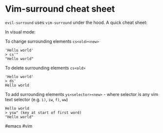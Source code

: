 # Vim-surround cheat sheet

`evil-surround` uses `vim-surround` under the hood. A quick cheat sheet:

In visual mode:

To change surrounding elements `cs<old><new>`
```
'Hello world'
> cs'"
"Hello world"
```

To delete surrounding elements `cs<old>`
```
'Hello world'
> ds'
Hello world
```

To add surrounding elements `ys<selector><new>` - where selector is any vim text selector (e.g. `i)`, `iw`, `f)`, `ww`)
```
Hello world
> ysw" (key at start of first word)
"Hello world"
```

#emacs
#vim